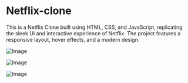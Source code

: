 # Netflix-clone
This is a Netflix Clone built using HTML, CSS, and JavaScript, replicating the sleek UI and interactive experience of Netflix. The project features a responsive layout, hover effects, and a modern design.

![Image](https://github.com/user-attachments/assets/1d2e3bde-5f86-4fd6-8a9b-254f7359e801)

![Image](https://github.com/user-attachments/assets/dd831a99-b469-4c32-8b9c-a820259ffaa9)

![Image](https://github.com/user-attachments/assets/26a92786-9b0a-46cc-8c56-94372639766a)
